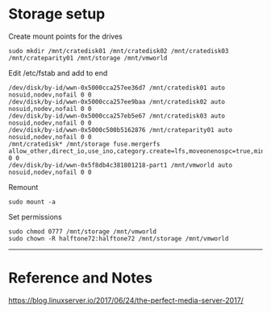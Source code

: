 # Storage setup

Create mount points for the drives

`sudo mkdir /mnt/cratedisk01 /mnt/cratedisk02 /mnt/cratedisk03 /mnt/crateparity01 /mnt/storage /mnt/vmworld`

Edit /etc/fstab and add to end

```
/dev/disk/by-id/wwn-0x5000cca257ee36d7 /mnt/cratedisk01 auto nosuid,nodev,nofail 0 0
/dev/disk/by-id/wwn-0x5000cca257ee9baa /mnt/cratedisk02 auto nosuid,nodev,nofail 0 0
/dev/disk/by-id/wwn-0x5000cca257eb5e67 /mnt/cratedisk03 auto nosuid,nodev,nofail 0 0
/dev/disk/by-id/wwn-0x5000c500b5162876 /mnt/crateparity01 auto nosuid,nodev,nofail 0 0
/mnt/cratedisk* /mnt/storage fuse.mergerfs allow_other,direct_io,use_ino,category.create=lfs,moveonenospc=true,minfreespace=20G,fsname=mergerfsPool 0 0
/dev/disk/by-id/wwn-0x5f8db4c381801218-part1 /mnt/vmworld auto nosuid,nodev,nofail 0 0
```

Remount

`sudo mount -a`

Set permissions

```
sudo chmod 0777 /mnt/storage /mnt/vmworld
sudo chown -R halftone72:halftone72 /mnt/storage /mnt/vmworld
```

---

# Reference and Notes

https://blog.linuxserver.io/2017/06/24/the-perfect-media-server-2017/
